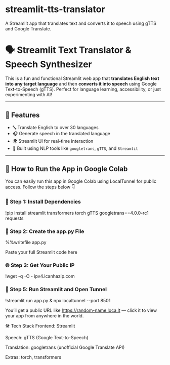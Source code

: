 # streamlit-tts-translator
A Streamlit app that translates text and converts it to speech using gTTS and Google Translate.
# 🗣️ Streamlit Text Translator & Speech Synthesizer

This is a fun and functional Streamlit web app that **translates English text into any target language** and then **converts it into speech** using Google Text-to-Speech (gTTS). Perfect for language learning, accessibility, or just experimenting with AI!

---

## 🚀 Features

- 🔤 Translate English to over 30 languages
- 🎧 Generate speech in the translated language
- 🌍 Streamlit UI for real-time interaction
- 🧠 Built using NLP tools like `googletrans`, `gTTS`, and `Streamlit`

---

## 🧪 How to Run the App in Google Colab

You can easily run this app in Google Colab using LocalTunnel for public access. Follow the steps below 👇

### 🔧 Step 1: Install Dependencies

!pip install streamlit transformers torch gTTS googletrans==4.0.0-rc1 requests

### 📝 Step 2: Create the app.py File

%%writefile app.py

Paste your full Streamlit code here

### 🌐 Step 3: Get Your Public IP 

!wget -q -O - ipv4.icanhazip.com

### 🚀 Step 5: Run Streamlit and Open Tunnel

!streamlit run app.py & npx localtunnel --port 8501

You’ll get a public URL like https://random-name.loca.lt — click it to view your app from anywhere in the world.

🛠️ Tech Stack
Frontend: Streamlit

Speech: gTTS (Google Text-to-Speech)

Translation: googletrans (unofficial Google Translate API)

Extras: torch, transformers
